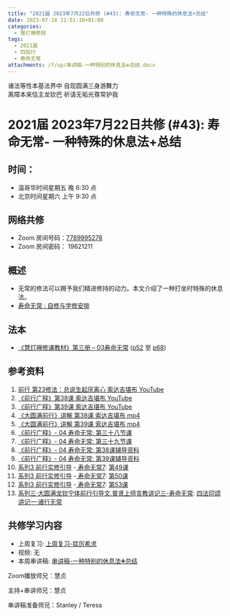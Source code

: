 ```yaml
---
title: "2021届 2023年7月22日共修 (#43): 寿命无常- 一种特殊的休息法+总结"
date: 2023-07-18 11:51:10+01:00
categories:
  - 慧灯禅修班
tags:
  - 2021届
  - 四加行
  - 寿命无常
attachments: /f/up/串讲稿-一种特别的休息法➕总结.docx
---
```

<!--StartFragment-->

诸法等性本基法界中 自现圆满三身游舞力\
离障本来怙主龙钦巴 祈请无垢光尊常护我

# 2021届 2023年7月22日共修 (#43): 寿命无常- 一种特殊的休息法+总结

## 时间：

* 温哥华时间星期五 晚 6:30 点
* 北京时间星期六 上午 9:30 点

## 网络共修

* Zoom 房间号码：[7789995278](https://us02web.zoom.us/j/7789995278?pwd=VjZmbWJFY2k2K0E5RVB2cTNIQmhqUT09)
* Zoom 房间密码： 19621211

## 概述

* 无常的修法可以赐予我们精进修持的动力。本文介绍了一种打坐时特殊的休息法。
* [寿命无常 : 自修与学修安排](https://fohuifayu.com/index.php/huideng-jiangtang/chanxiuke/zen-03/8653-zen03-smwc?title=)

## 法本

* [《慧灯禅修课教材》第三册 – 03寿命无常](https://huidengchanxiu.net/books/b3/3-03) ([p52](https://huidengchanxiu.net/books/b3/3-03/#p52) 至 [p68](https://huidengchanxiu.net/books/b3/3-03/#p68))

## 参考资料

1. [前行 第23修法：总说生起厌离心 索达吉堪布 YouTube](https://www.youtube.com/watch?v=-VirW0G8Iyg&list=PLAnEIprIVklfgalc7Xw4ToCyX-C_wu-XT&index=23)
2. [《前行广释》第38课 索达吉堪布 YouTube](https://www.youtube.com/watch?v=_fHIQ8y4TeQ&list=PLAnEIprIVklfWTKX6X1gI9eR_phiB8B4b&index=39)
3. [《前行广释》第39课 索达吉堪布 YouTube](https://www.youtube.com/watch?v=_A7Wgv8MlZQ&list=PLAnEIprIVklfWTKX6X1gI9eR_phiB8B4b&index=40)
4. [《大圆满前行》讲解 第38课 索达吉堪布 mp4](https://s3.ca-central-1.wasabisys.com/hddata/f.huidengchanxiu.net/jmy/007-%E5%A4%A7%E5%9C%86%E6%BB%A1%E5%89%8D%E8%A1%8C%E5%B9%BF%E9%87%8A/007-%E5%89%8D%E8%A1%8C%E5%B9%BF%E9%87%8A%E8%A7%86%E9%A2%91/%e3%80%8a%e5%a4%a7%e5%9c%86%e6%bb%a1%e5%89%8d%e8%a1%8c%e3%80%8b%e8%ae%b2%e8%a7%a3%e7%ac%ac38%e8%af%be.mp4)
5. [《大圆满前行》讲解 第39课 索达吉堪布 mp4](https://s3.ca-central-1.wasabisys.com/hddata/f.huidengchanxiu.net/jmy/007-%E5%A4%A7%E5%9C%86%E6%BB%A1%E5%89%8D%E8%A1%8C%E5%B9%BF%E9%87%8A/007-%E5%89%8D%E8%A1%8C%E5%B9%BF%E9%87%8A%E8%A7%86%E9%A2%91/%e3%80%8a%e5%a4%a7%e5%9c%86%e6%bb%a1%e5%89%8d%e8%a1%8c%e3%80%8b%e8%ae%b2%e8%a7%a3%e7%ac%ac39%e8%af%be.mp4)
6. [《前行广释》- 04 寿命无常: 第三十八节课](https://huidengchanxiu.net/refs/qxgs/qxgs-04wc/#%E7%AC%AC%E4%B8%89%E5%8D%81%E5%85%AB%E8%8A%82%E8%AF%BE)
7. [《前行广释》- 04 寿命无常: 第三十九节课](https://huidengchanxiu.net/refs/qxgs/qxgs-04wc/#%E7%AC%AC%E4%B8%89%E5%8D%81%E4%B9%9D%E8%8A%82%E8%AF%BE)
8. [《前行广释》- 04 寿命无常: 第38课辅导资料](https://huidengchanxiu.net/refs/qxgs/fudao/qxgsfd-04wc/#%E5%89%8D%E8%A1%8C%E5%B9%BF%E9%87%8A%E7%AC%AC38%E8%AF%BE%E8%BE%85%E5%AF%BC%E8%B5%84%E6%96%99)
9. [《前行广释》- 04 寿命无常: 第39课辅导资料](https://huidengchanxiu.net/refs/qxgs/fudao/qxgsfd-04wc/#%E5%89%8D%E8%A1%8C%E5%B9%BF%E9%87%8A%E7%AC%AC39%E8%AF%BE%E8%BE%85%E5%AF%BC%E8%B5%84%E6%96%99)
10. [系列3 前行实修引导](https://huidengchanxiu.net/refs/s2) -[ 寿命无常7](https://huidengchanxiu.net/refs/xmfw/s3/smwc-7): [第49课](https://huidengchanxiu.net/refs/xmfw/s3/smwc-7#%E7%AC%AC49%E8%AF%BE)
11. [系列3 前行实修引导](https://huidengchanxiu.net/refs/s2) -[ 寿命无常7](https://huidengchanxiu.net/refs/xmfw/s3/smwc-7): [第50课](https://huidengchanxiu.net/refs/xmfw/s3/smwc-7#%E7%AC%AC50%E8%AF%BE)
12. [系列3 前行实修引导](https://huidengchanxiu.net/refs/s2) -[ 寿命无常7](https://huidengchanxiu.net/refs/xmfw/s3/smwc-7): [第53课](https://huidengchanxiu.net/refs/xmfw/s3/smwc-7#%E7%AC%AC53%E8%AF%BE)
13. [系列三·大圆满龙钦宁体前行引导文.普贤上师言教讲记三-寿命无常](https://huidengchanxiu.net/refs/xmfw/s3-ydw3-smwc): [四法印颂讲记一·诸行无常](https://huidengchanxiu.net/refs/xmfw/s3-ydw3-smwc/#%E5%9B%9B%E6%B3%95%E5%8D%B0%E9%A2%82%E8%AE%B2%E8%AE%B0%E4%B8%80%E8%AF%B8%E8%A1%8C%E6%97%A0%E5%B8%B8)

## **共修学习内容**

* 上周复习: [上周复习-猛厉希求](/f/up/上周复习-猛厉希求.docx)
* 视频: [](https://fohuifayu.com/index.php/huideng-jiangtang/fofa-jianxiu/chuli-xin/670-l11033)无
* 本周串讲稿: [串讲稿-一种特别的休息法➕总结](/f/up/串讲稿-一种特别的休息法➕总结.docx)

Zoom播放师兄：慧贞

主持+串讲师兄：慧贞

串讲稿准备师兄：Stanley / Teresa

<!--EndFragment-->